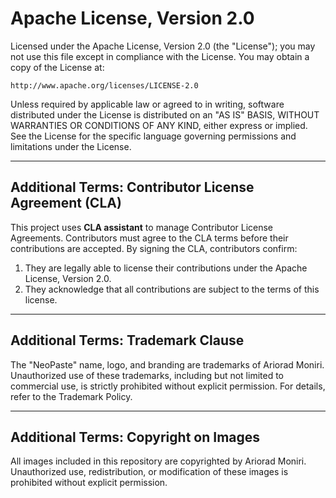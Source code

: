 # Apache License, Version 2.0
Licensed under the Apache License, Version 2.0 (the "License"); you may not use this file except in compliance with the License. You may obtain a copy of the License at:

    http://www.apache.org/licenses/LICENSE-2.0

Unless required by applicable law or agreed to in writing, software distributed under the License is distributed on an "AS IS" BASIS, WITHOUT WARRANTIES OR CONDITIONS OF ANY KIND, either express or implied. See the License for the specific language governing permissions and limitations under the License.

---

## Additional Terms: Contributor License Agreement (CLA)
This project uses **CLA assistant** to manage Contributor License Agreements. Contributors must agree to the CLA terms before their contributions are accepted. By signing the CLA, contributors confirm:

1. They are legally able to license their contributions under the Apache License, Version 2.0.
2. They acknowledge that all contributions are subject to the terms of this license.

---

## Additional Terms: Trademark Clause
The "NeoPaste" name, logo, and branding are trademarks of Ariorad Moniri. Unauthorized use of these trademarks, including but not limited to commercial use, is strictly prohibited without explicit permission. For details, refer to the Trademark Policy.

---

## Additional Terms: Copyright on Images
All images included in this repository are copyrighted by Ariorad Moniri. Unauthorized use, redistribution, or modification of these images is prohibited without explicit permission.
